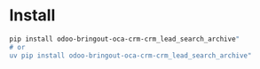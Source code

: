 # Install

```bash
pip install odoo-bringout-oca-crm-crm_lead_search_archive"
# or
uv pip install odoo-bringout-oca-crm-crm_lead_search_archive"
```
